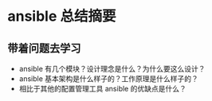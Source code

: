 # ansible 总结摘要

## 带着问题去学习
* ansible 有几个模块？设计理念是什么？为什么要这么设计？
* ansible 基本架构是什么样子的？工作原理是什么样子的？
* 相比于其他的配置管理工具 ansible 的优缺点是什么？



